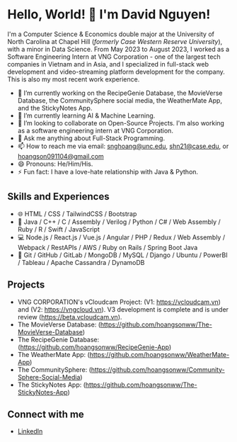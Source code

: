 # Hello, World! 👋 I'm David Nguyen!

I'm a Computer Science & Economics double major at the University of North Carolina at Chapel Hill (*formerly Case Western Reserve University*), with a minor in Data Science. From May 2023 to August 2023, I worked as a Software Engineering Intern at VNG Corporation - one of the largest tech companies in Vietnam and in Asia, and I specialized in full-stack web development and video-streaming platform development for the company. This is also my most recent work experience.

- 🔭 I’m currently working on the RecipeGenie Database, the MovieVerse Database, the CommunitySphere social media, the WeatherMate App, and the StickyNotes App.
- 🌱 I’m currently learning AI & Machine Learning.
- 👯 I’m looking to collaborate on Open-Source Projects. I'm also working as a software engineering intern at VNG Corporation.
- 💬 Ask me anything about Full-Stack Programming.
- 📫 How to reach me via email: snghoang@unc.edu, shn21@case.edu, or hoangson091104@gmail.com
- 😄 Pronouns: He/Him/His.
- ⚡ Fun fact: I have a love-hate relationship with Java & Python.

## Skills and Experiences
* 🌐 HTML / CSS / TailwindCSS / Bootstrap
* 🐍 Java / C++ / C / Assembly / Verilog / Python / C# / Web Assembly / Ruby / R / Swift / JavaScript
* 💻 Node.js / React.js / Vue.js / Angular / PHP / Redux / Web Assembly / Webpack / RestAPIs / AWS / Ruby on Rails / Spring Boot Java
* 🔧 Git / GitHub / GitLab / MongoDB / MySQL / Django / Ubuntu / PowerBI / Tableau / Apache Cassandra / DynamoDB 

## Projects
* VNG CORPORATION's vCloudcam Project: (V1: https://vcloudcam.vn) and (V2: https://vngcloud.vn). V3 development is complete and is under review (https://beta.vcloudcam.vn).
* The MovieVerse Database:  (https://github.com/hoangsonww/The-MovieVerse-Database)
* The RecipeGenie Database: (https://github.com/hoangsonww/RecipeGenie-App)
* The WeatherMate App:      (https://github.com/hoangsonww/WeatherMate-App)
* The CommunitySphere:      (https://github.com/hoangsonww/Community-Sphere-Social-Media)
* The StickyNotes App:      (https://github.com/hoangsonww/The-StickyNotes-App)

## Connect with me
* [LinkedIn](https://www.linkedin.com/in/hoangsonw/)
